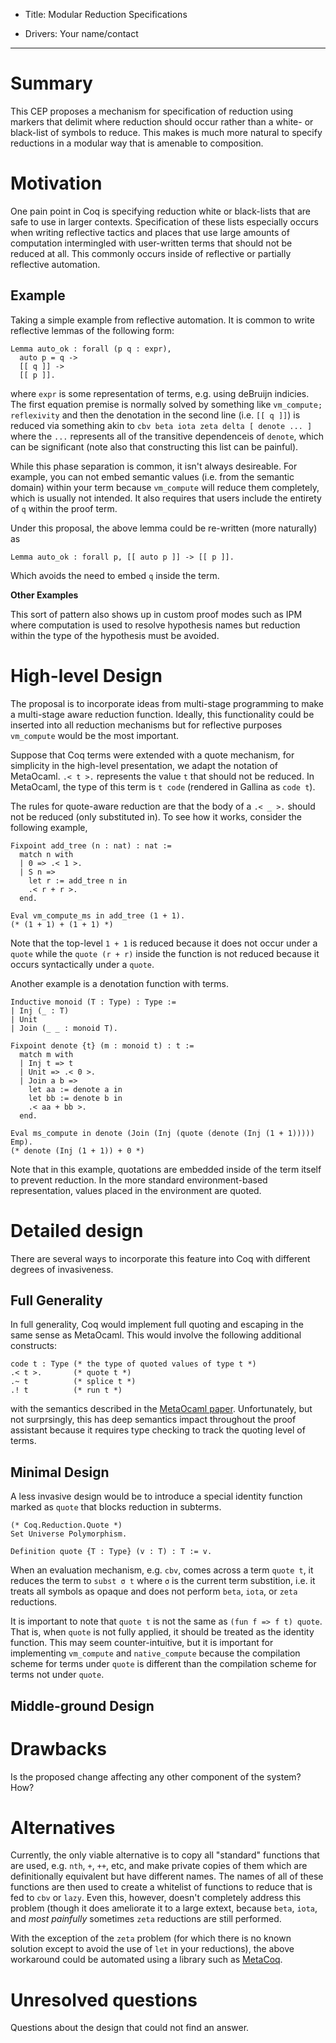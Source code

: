 - Title: Modular Reduction Specifications

- Drivers: Your name/contact

----

# Summary

This CEP proposes a mechanism for specification of reduction using markers that delimit where reduction should occur rather than a white- or black-list of symbols to reduce. This makes is much more natural to specify reductions in a modular way that is amenable to composition.

# Motivation

One pain point in Coq is specifying reduction white or black-lists that are safe to use in larger contexts. Specification of these lists especially occurs when writing reflective tactics and places that use large amounts of computation intermingled with user-written terms that should not be reduced at all. This commonly occurs inside of reflective or partially reflective automation.

## Example
Taking a simple example from reflective automation. It is common to write reflective lemmas of the following form:

```coq
Lemma auto_ok : forall (p q : expr),
  auto p = q ->
  [[ q ]] ->
  [[ p ]].
```

where `expr` is some representation of terms, e.g. using deBruijn indicies. The first equation premise is normally solved by something like `vm_compute; reflexivity` and then the denotation in the second line (i.e. `[[ q ]]`) is reduced via something akin to `cbv beta iota zeta delta [ denote ... ]` where the `...` represents all of the transitive dependenceis of `denote`, which can be significant (note also that constructing this list can be painful).

While this phase separation is common, it isn't always desireable. For example, you can not embed semantic values (i.e. from the semantic domain) within your term because `vm_compute` will reduce them completely, which is usually not intended. It also requires that users include the entirety of `q` within the proof term.

Under this proposal, the above lemma could be re-written (more naturally) as

```coq
Lemma auto_ok : forall p, [[ auto p ]] -> [[ p ]].
```

Which avoids the need to embed `q` inside the term.

**Other Examples**

This sort of pattern also shows up in custom proof modes such as IPM where computation is used to resolve hypothesis names but reduction within the type of the hypothesis must be avoided.

# High-level Design

The proposal is to incorporate ideas from multi-stage programming to make a multi-stage aware reduction function. Ideally, this functionality could be inserted into all reduction mechanisms but for reflective purposes `vm_compute` would be the most important.

Suppose that Coq terms were extended with a quote mechanism, for simplicity in the high-level presentation, we adapt the notation of MetaOcaml. `.< t >.` represents the value `t` that should not be reduced. In MetaOcaml, the type of this term is `t code` (rendered in Gallina as `code t`).

The rules for quote-aware reduction are that the body of a `.< _ >.` should not be reduced (only substituted in). To see how it works, consider the following example,

```coq
Fixpoint add_tree (n : nat) : nat :=
  match n with
  | 0 => .< 1 >.
  | S n =>
    let r := add_tree n in
    .< r + r >.
  end.

Eval vm_compute_ms in add_tree (1 + 1).
(* (1 + 1) + (1 + 1) *)
```

Note that the top-level `1 + 1` is reduced because it does not occur under a `quote` while the `quote (r + r)` inside the function is not reduced because it occurs syntactically under a `quote`.

Another example is a denotation function with terms.

```coq
Inductive monoid (T : Type) : Type :=
| Inj (_ : T)
| Unit
| Join (_ _ : monoid T).

Fixpoint denote {t} (m : monoid t) : t :=
  match m with
  | Inj t => t
  | Unit => .< 0 >.
  | Join a b =>
    let aa := denote a in
    let bb := denote b in
    .< aa + bb >.
  end.

Eval ms_compute in denote (Join (Inj (quote (denote (Inj (1 + 1))))) Emp).
(* denote (Inj (1 + 1)) + 0 *)
```

Note that in this example, quotations are embedded inside of the term itself to prevent reduction. In the more standard environment-based representation, values placed in the environment are quoted.


# Detailed design

There are several ways to incorporate this feature into Coq with different degrees of invasiveness.

## Full Generality

In full generality, Coq would implement full quoting and escaping in the same sense as MetaOcaml. This would involve the following additional constructs:

```coq
code t : Type (* the type of quoted values of type t *)
.< t >.       (* quote t *)
.~ t          (* splice t *)
.! t          (* run t *)
```

with the semantics described in the [MetaOcaml paper](). Unfortunately, but not surprsingly, this has deep semantics impact throughout the proof assistant because it requires type checking to track the quoting level of terms.

## Minimal Design

A less invasive design would be to introduce a special identity function marked as `quote` that blocks reduction in subterms.

```coq
(* Coq.Reduction.Quote *)
Set Universe Polymorphism.

Definition quote {T : Type} (v : T) : T := v.
```

When an evaluation mechanism, e.g. `cbv`, comes across a term `quote t`, it reduces the term to `subst σ t` where `σ` is the current term substition, i.e. it treats all symbols as opaque and does not perform `beta`, `iota`, or `zeta` reductions.

It is important to note that `quote t` is not the same as `(fun f => f t) quote`. That is, when `quote` is not fully applied, it should be treated as the identity function. This may seem counter-intuitive, but it is important for implementing `vm_compute` and `native_compute` because the compilation scheme for terms under `quote` is different than the compilation scheme for terms not under `quote`.

## Middle-ground Design



# Drawbacks

Is the proposed change affecting any other component of the system? How?

# Alternatives

Currently, the only viable alternative is to copy all "standard" functions that are used, e.g. `nth`, `+`, `++`, etc, and make private copies of them which are definitionally equivalent but have different names. The names of all of these functions are then used to create a whitelist of functions to reduce that is fed to `cbv` or `lazy`. Even this, however, doesn't completely address this problem (though it does ameliorate it to a large extext, because `beta`, `iota`, and *most painfully* sometimes `zeta` reductions are still performed.

With the exception of the `zeta` problem (for which there is no known solution except to avoid the use of `let` in your reductions), the above workaround could be automated using a library such as [MetaCoq](https://github.com/metacoq/metacoq).

# Unresolved questions

Questions about the design that could not find an answer.
